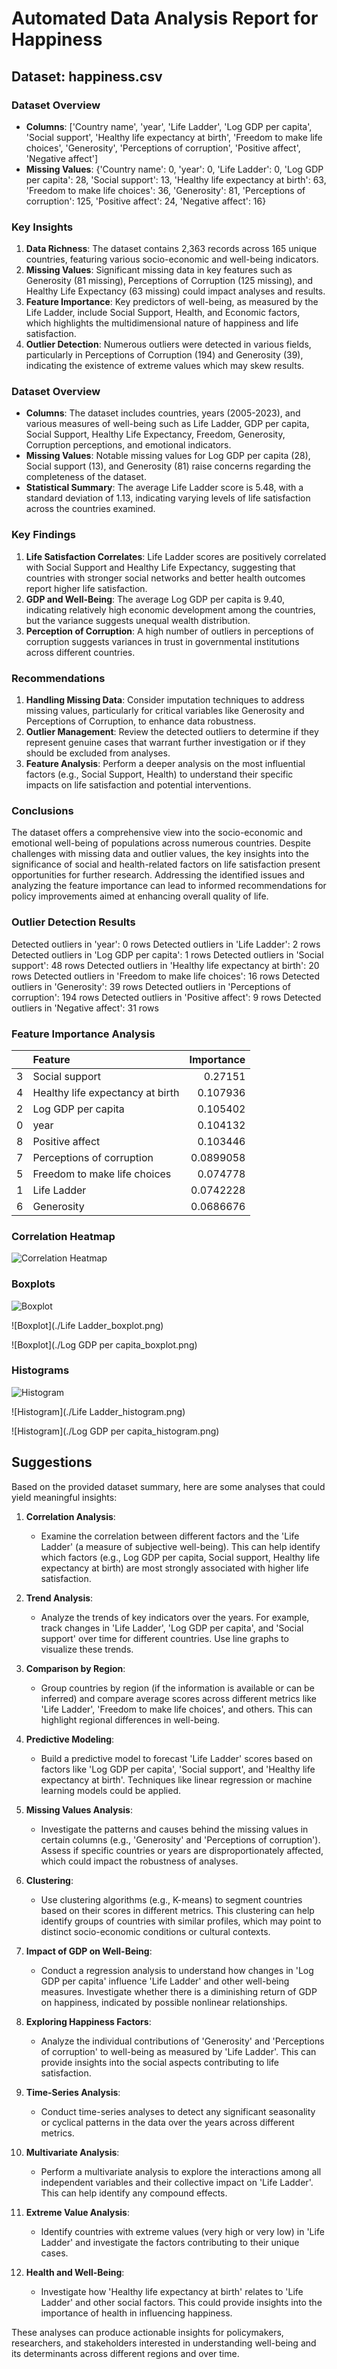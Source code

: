 # Automated Data Analysis Report for Happiness

## Dataset: happiness.csv

### Dataset Overview
- **Columns**: ['Country name', 'year', 'Life Ladder', 'Log GDP per capita', 'Social support', 'Healthy life expectancy at birth', 'Freedom to make life choices', 'Generosity', 'Perceptions of corruption', 'Positive affect', 'Negative affect']
- **Missing Values**: {'Country name': 0, 'year': 0, 'Life Ladder': 0, 'Log GDP per capita': 28, 'Social support': 13, 'Healthy life expectancy at birth': 63, 'Freedom to make life choices': 36, 'Generosity': 81, 'Perceptions of corruption': 125, 'Positive affect': 24, 'Negative affect': 16}

### Key Insights
1. **Data Richness**: The dataset contains 2,363 records across 165 unique countries, featuring various socio-economic and well-being indicators.
2. **Missing Values**: Significant missing data in key features such as Generosity (81 missing), Perceptions of Corruption (125 missing), and Healthy Life Expectancy (63 missing) could impact analyses and results.
3. **Feature Importance**: Key predictors of well-being, as measured by the Life Ladder, include Social Support, Health, and Economic factors, which highlights the multidimensional nature of happiness and life satisfaction.
4. **Outlier Detection**: Numerous outliers were detected in various fields, particularly in Perceptions of Corruption (194) and Generosity (39), indicating the existence of extreme values which may skew results.

### Dataset Overview
- **Columns**: The dataset includes countries, years (2005-2023), and various measures of well-being such as Life Ladder, GDP per capita, Social Support, Healthy Life Expectancy, Freedom, Generosity, Corruption perceptions, and emotional indicators.
- **Missing Values**: Notable missing values for Log GDP per capita (28), Social support (13), and Generosity (81) raise concerns regarding the completeness of the dataset.
- **Statistical Summary**: The average Life Ladder score is 5.48, with a standard deviation of 1.13, indicating varying levels of life satisfaction across the countries examined.

### Key Findings
1. **Life Satisfaction Correlates**: Life Ladder scores are positively correlated with Social Support and Healthy Life Expectancy, suggesting that countries with stronger social networks and better health outcomes report higher life satisfaction.
2. **GDP and Well-Being**: The average Log GDP per capita is 9.40, indicating relatively high economic development among the countries, but the variance suggests unequal wealth distribution.
3. **Perception of Corruption**: A high number of outliers in perceptions of corruption suggests variances in trust in governmental institutions across different countries.

### Recommendations
1. **Handling Missing Data**: Consider imputation techniques to address missing values, particularly for critical variables like Generosity and Perceptions of Corruption, to enhance data robustness.
2. **Outlier Management**: Review the detected outliers to determine if they represent genuine cases that warrant further investigation or if they should be excluded from analyses.
3. **Feature Analysis**: Perform a deeper analysis on the most influential factors (e.g., Social Support, Health) to understand their specific impacts on life satisfaction and potential interventions.

### Conclusions
The dataset offers a comprehensive view into the socio-economic and emotional well-being of populations across numerous countries. Despite challenges with missing data and outlier values, the key insights into the significance of social and health-related factors on life satisfaction present opportunities for further research. Addressing the identified issues and analyzing the feature importance can lead to informed recommendations for policy improvements aimed at enhancing overall quality of life.


### Outlier Detection Results
Detected outliers in 'year': 0 rows
Detected outliers in 'Life Ladder': 2 rows
Detected outliers in 'Log GDP per capita': 1 rows
Detected outliers in 'Social support': 48 rows
Detected outliers in 'Healthy life expectancy at birth': 20 rows
Detected outliers in 'Freedom to make life choices': 16 rows
Detected outliers in 'Generosity': 39 rows
Detected outliers in 'Perceptions of corruption': 194 rows
Detected outliers in 'Positive affect': 9 rows
Detected outliers in 'Negative affect': 31 rows

### Feature Importance Analysis
|    | Feature                          |   Importance |
|---:|:---------------------------------|-------------:|
|  3 | Social support                   |    0.27151   |
|  4 | Healthy life expectancy at birth |    0.107936  |
|  2 | Log GDP per capita               |    0.105402  |
|  0 | year                             |    0.104132  |
|  8 | Positive affect                  |    0.103446  |
|  7 | Perceptions of corruption        |    0.0899058 |
|  5 | Freedom to make life choices     |    0.074778  |
|  1 | Life Ladder                      |    0.0742228 |
|  6 | Generosity                       |    0.0686676 |

### Correlation Heatmap
![Correlation Heatmap](./correlation_heatmap.png)

### Boxplots
![Boxplot](./year_boxplot.png)

![Boxplot](./Life Ladder_boxplot.png)

![Boxplot](./Log GDP per capita_boxplot.png)

### Histograms
![Histogram](./year_histogram.png)

![Histogram](./Life Ladder_histogram.png)

![Histogram](./Log GDP per capita_histogram.png)

## Suggestions

Based on the provided dataset summary, here are some analyses that could yield meaningful insights:

1. **Correlation Analysis**:
   - Examine the correlation between different factors and the 'Life Ladder' (a measure of subjective well-being). This can help identify which factors (e.g., Log GDP per capita, Social support, Healthy life expectancy at birth) are most strongly associated with higher life satisfaction.

2. **Trend Analysis**:
   - Analyze the trends of key indicators over the years. For example, track changes in 'Life Ladder', 'Log GDP per capita', and 'Social support' over time for different countries. Use line graphs to visualize these trends.

3. **Comparison by Region**:
   - Group countries by region (if the information is available or can be inferred) and compare average scores across different metrics like 'Life Ladder', 'Freedom to make life choices', and others. This can highlight regional differences in well-being.

4. **Predictive Modeling**:
   - Build a predictive model to forecast 'Life Ladder' scores based on factors like 'Log GDP per capita', 'Social support', and 'Healthy life expectancy at birth'. Techniques like linear regression or machine learning models could be applied.

5. **Missing Values Analysis**:
   - Investigate the patterns and causes behind the missing values in certain columns (e.g., 'Generosity' and 'Perceptions of corruption'). Assess if specific countries or years are disproportionately affected, which could impact the robustness of analyses.

6. **Clustering**:
   - Use clustering algorithms (e.g., K-means) to segment countries based on their scores in different metrics. This clustering can help identify groups of countries with similar profiles, which may point to distinct socio-economic conditions or cultural contexts.

7. **Impact of GDP on Well-Being**:
   - Conduct a regression analysis to understand how changes in 'Log GDP per capita' influence 'Life Ladder' and other well-being measures. Investigate whether there is a diminishing return of GDP on happiness, indicated by possible nonlinear relationships.

8. **Exploring Happiness Factors**:
   - Analyze the individual contributions of 'Generosity' and 'Perceptions of corruption' to well-being as measured by 'Life Ladder'. This can provide insights into the social aspects contributing to life satisfaction.

9. **Time-Series Analysis**:
   - Conduct time-series analyses to detect any significant seasonality or cyclical patterns in the data over the years across different metrics.

10. **Multivariate Analysis**:
    - Perform a multivariate analysis to explore the interactions among all independent variables and their collective impact on 'Life Ladder'. This can help identify any compound effects.

11. **Extreme Value Analysis**:
    - Identify countries with extreme values (very high or very low) in 'Life Ladder' and investigate the factors contributing to their unique cases.

12. **Health and Well-Being**:
    - Investigate how 'Healthy life expectancy at birth' relates to 'Life Ladder' and other social factors. This could provide insights into the importance of health in influencing happiness.

These analyses can produce actionable insights for policymakers, researchers, and stakeholders interested in understanding well-being and its determinants across different regions and over time.

